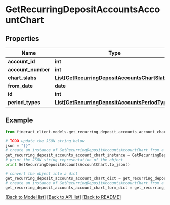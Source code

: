 # GetRecurringDepositAccountsAccountChart


## Properties

Name | Type | Description | Notes
------------ | ------------- | ------------- | -------------
**account_id** | **int** |  | [optional] 
**account_number** | **int** |  | [optional] 
**chart_slabs** | [**List[GetRecurringDepositAccountsChartSlabs]**](GetRecurringDepositAccountsChartSlabs.md) |  | [optional] 
**from_date** | **date** |  | [optional] 
**id** | **int** |  | [optional] 
**period_types** | [**List[GetRecurringDepositAccountsPeriodTypes]**](GetRecurringDepositAccountsPeriodTypes.md) |  | [optional] 

## Example

```python
from fineract_client.models.get_recurring_deposit_accounts_account_chart import GetRecurringDepositAccountsAccountChart

# TODO update the JSON string below
json = "{}"
# create an instance of GetRecurringDepositAccountsAccountChart from a JSON string
get_recurring_deposit_accounts_account_chart_instance = GetRecurringDepositAccountsAccountChart.from_json(json)
# print the JSON string representation of the object
print GetRecurringDepositAccountsAccountChart.to_json()

# convert the object into a dict
get_recurring_deposit_accounts_account_chart_dict = get_recurring_deposit_accounts_account_chart_instance.to_dict()
# create an instance of GetRecurringDepositAccountsAccountChart from a dict
get_recurring_deposit_accounts_account_chart_form_dict = get_recurring_deposit_accounts_account_chart.from_dict(get_recurring_deposit_accounts_account_chart_dict)
```
[[Back to Model list]](../README.md#documentation-for-models) [[Back to API list]](../README.md#documentation-for-api-endpoints) [[Back to README]](../README.md)


